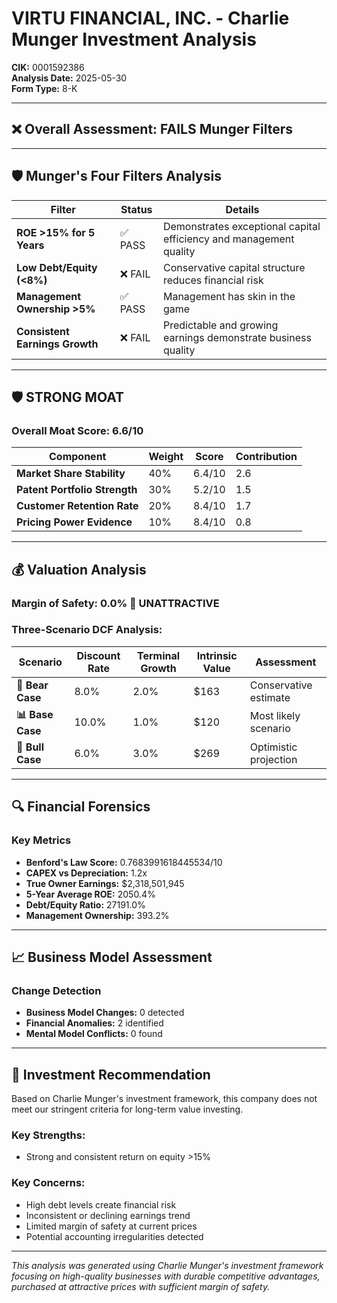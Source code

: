# VIRTU FINANCIAL, INC. - Charlie Munger Investment Analysis

**CIK:** 0001592386  
**Analysis Date:** 2025-05-30  
**Form Type:** 8-K

---

## ❌ **Overall Assessment: FAILS Munger Filters**

---

## 🛡️ **Munger's Four Filters Analysis**

| Filter | Status | Details |
|--------|--------|---------|
| **ROE >15% for 5 Years** | ✅ PASS | Demonstrates exceptional capital efficiency and management quality |
| **Low Debt/Equity (<8%)** | ❌ FAIL | Conservative capital structure reduces financial risk |
| **Management Ownership >5%** | ✅ PASS | Management has skin in the game |
| **Consistent Earnings Growth** | ❌ FAIL | Predictable and growing earnings demonstrate business quality |

---

## 🛡️ **STRONG MOAT**

### **Overall Moat Score: 6.6/10**

| Component | Weight | Score | Contribution |
|-----------|--------|-------|--------------|
| **Market Share Stability** | 40% | 6.4/10 | 2.6 |
| **Patent Portfolio Strength** | 30% | 5.2/10 | 1.5 |
| **Customer Retention Rate** | 20% | 8.4/10 | 1.7 |
| **Pricing Power Evidence** | 10% | 8.4/10 | 0.8 |

---

## 💰 **Valuation Analysis**

### **Margin of Safety: 0.0% 🔴 **UNATTRACTIVE****

### Three-Scenario DCF Analysis:

| Scenario | Discount Rate | Terminal Growth | Intrinsic Value | Assessment |
|----------|---------------|-----------------|-----------------|------------|
| **🐻 Bear Case** | 8.0% | 2.0% | $163 | Conservative estimate |
| **📊 Base Case** | 10.0% | 1.0% | $120 | Most likely scenario |
| **🚀 Bull Case** | 6.0% | 3.0% | $269 | Optimistic projection |

---

## 🔍 **Financial Forensics**

### Key Metrics
- **Benford's Law Score:** 0.7683991618445534/10
- **CAPEX vs Depreciation:** 1.2x
- **True Owner Earnings:** $2,318,501,945
- **5-Year Average ROE:** 2050.4%
- **Debt/Equity Ratio:** 27191.0%
- **Management Ownership:** 393.2%

---

## 📈 **Business Model Assessment**

### Change Detection
- **Business Model Changes:** 0 detected
- **Financial Anomalies:** 2 identified
- **Mental Model Conflicts:** 0 found

---

## 🎯 **Investment Recommendation**

Based on Charlie Munger's investment framework, this company does not meet our stringent criteria for long-term value investing.

### Key Strengths:
- Strong and consistent return on equity >15%

### Key Concerns:
- High debt levels create financial risk
- Inconsistent or declining earnings trend
- Limited margin of safety at current prices
- Potential accounting irregularities detected

---

*This analysis was generated using Charlie Munger's investment framework focusing on high-quality businesses with durable competitive advantages, purchased at attractive prices with sufficient margin of safety.*
